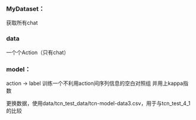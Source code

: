 ### MyDataset：
获取所有chat

### data
一个个Action（只有chat）

### model：
action -> label
训练一个不利用action间序列信息的空白对照组
并用上kappa指数

更换数据，使用data/tcn_test_data/tcn-model-data3.csv，用于与tcn_test_4_1的比较

